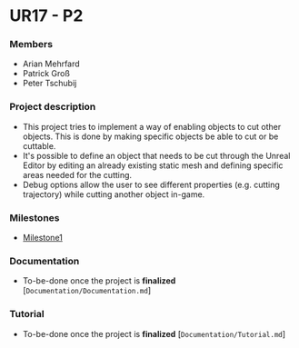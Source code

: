# UR17 - P2

### Members

* Arian Mehrfard
* Patrick Groß
* Peter Tschubij

### Project description

* This project tries to implement a way of enabling objects to cut other objects. This is done by making specific objects be able to cut or be cuttable.
* It's possible to define an object that needs to be cut through the Unreal Editor by editing an already existing static mesh and defining specific areas needed for the cutting.
* Debug options allow the user to see different properties (e.g. cutting trajectory) while cutting another object in-game.

### Milestones

* [Milestone1](Documentation/Milestone1.md)

### Documentation

* To-be-done once the project is **finalized** [`Documentation/Documentation.md`]

### Tutorial

* To-be-done once the project is **finalized** [`Documentation/Tutorial.md`]
